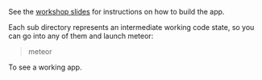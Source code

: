See the [workshop slides](http://cacois.github.io/nodejs-three-ways/#/) for instructions on how to build the app.

Each sub directory represents an intermediate working code state, so you can go into any of them and launch meteor:

> meteor

To see a working app.
